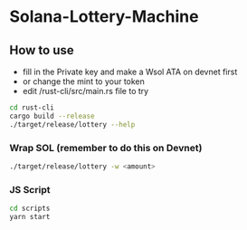 # Solana-Lottery-Machine

## How to use

- fill in the Private key and make a Wsol ATA on devnet first
- or change the mint to your token
- edit /rust-cli/src/main.rs file to try

```bash
cd rust-cli
cargo build --release
./target/release/lottery --help
```

### Wrap SOL (remember to do this on Devnet)

```bash
./target/release/lottery -w <amount>
```

### JS Script

```bash
cd scripts
yarn start
```
